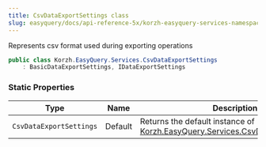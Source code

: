 ```yaml
---
title: CsvDataExportSettings class
slug: easyquery/docs/api-reference-5x/korzh-easyquery-services-namespace/csvdataexportsettings-class
---
```



Represents csv format used during exporting operations
```csharp
public class Korzh.EasyQuery.Services.CsvDataExportSettings
    : BasicDataExportSettings, IDataExportSettings

```

### Static Properties

| Type | Name | Description | 
| --- | --- | --- | 
| `CsvDataExportSettings` | Default | Returns the default instance of [Korzh.EasyQuery.Services.CsvDataExportSettings](/api-reference-5x/korzh-easyquery-services-namespace/csvdataexportsettings-class). |